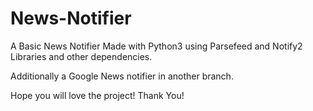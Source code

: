 # News-Notifier

A Basic News Notifier Made with Python3 using Parsefeed and Notify2 Libraries and other dependencies.

Additionally a Google News notifier in another branch.


Hope you will love the project!
Thank You!
